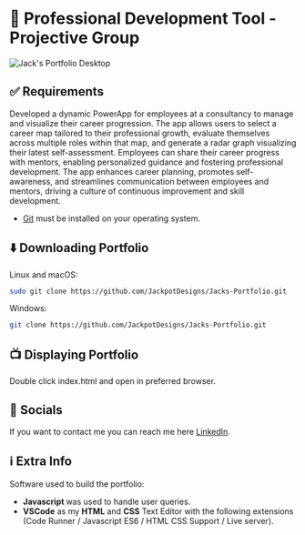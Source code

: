 # :eyes: Professional Development Tool - Projective Group

![Jack's Portfolio Desktop](./Portfolio_Images/Portfolio_Preview.png "Desktop Demo")

## :white_check_mark: Requirements

Developed a dynamic PowerApp for employees at a consultancy to manage and visualize their career progression. The app allows users to select a career map tailored to their professional growth, evaluate themselves across multiple roles within that map, and generate a radar graph visualizing their latest self-assessment. Employees can share their career progress with mentors, enabling personalized guidance and fostering professional development. The app enhances career planning, promotes self-awareness, and streamlines communication between employees and mentors, driving a culture of continuous improvement and skill development.

* [Git](https://git-scm.com/downloads "Download Git") must be installed on your operating system.

## :arrow_down: Downloading Portfolio

Linux and macOS:

```bash
sudo git clone https://github.com/JackpotDesigns/Jacks-Portfolio.git
```

Windows:

```bash
git clone https://github.com/JackpotDesigns/Jacks-Portfolio.git
```

## :tv: Displaying Portfolio

Double click index.html and open in preferred browser.

## :incoming_envelope: Socials

If you want to contact me you can reach me here [LinkedIn](https://www.linkedin.com/in/jack-featherstone-ba9b48229/).

## :information_source: Extra Info

Software used to build the portfolio: 

<ul>
  <li><b> Javascript </b> was used to handle user queries.</li>
  <li><b>VSCode</b> as my <b>HTML</b> and <b>CSS</b> Text Editor with the following extensions (Code Runner / Javascript ES6 / HTML CSS Support / Live server).</li>
</ul>
